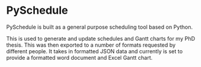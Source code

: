 ﻿# PySchedule

PySchedule is built as a general purpose scheduling tool based on Python.

This is used to generate and update schedules and Gantt charts for my PhD thesis. This was then exported to a number of formats requested by different people. It takes in formatted JSON data and currently is set to provide a formatted word document and Excel Gantt chart.
